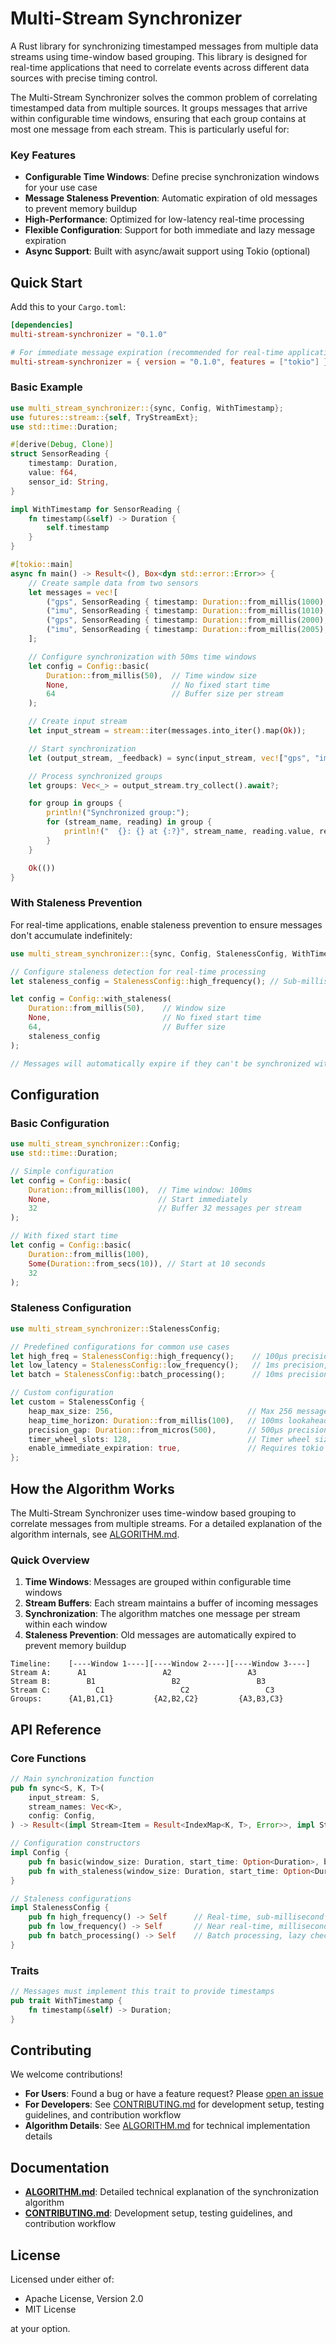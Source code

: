 # Multi-Stream Synchronizer

A Rust library for synchronizing timestamped messages from multiple data streams using time-window based grouping. This library is designed for real-time applications that need to correlate events across different data sources with precise timing control.

The Multi-Stream Synchronizer solves the common problem of correlating timestamped data from multiple sources. It groups messages that arrive within configurable time windows, ensuring that each group contains at most one message from each stream. This is particularly useful for:

### Key Features

- **Configurable Time Windows**: Define precise synchronization windows for your use case
- **Message Staleness Prevention**: Automatic expiration of old messages to prevent memory buildup
- **High-Performance**: Optimized for low-latency real-time processing
- **Flexible Configuration**: Support for both immediate and lazy message expiration
- **Async Support**: Built with async/await support using Tokio (optional)

## Quick Start

Add this to your `Cargo.toml`:

```toml
[dependencies]
multi-stream-synchronizer = "0.1.0"

# For immediate message expiration (recommended for real-time applications)
multi-stream-synchronizer = { version = "0.1.0", features = ["tokio"] }
```

### Basic Example

```rust
use multi_stream_synchronizer::{sync, Config, WithTimestamp};
use futures::stream::{self, TryStreamExt};
use std::time::Duration;

#[derive(Debug, Clone)]
struct SensorReading {
    timestamp: Duration,
    value: f64,
    sensor_id: String,
}

impl WithTimestamp for SensorReading {
    fn timestamp(&self) -> Duration {
        self.timestamp
    }
}

#[tokio::main]
async fn main() -> Result<(), Box<dyn std::error::Error>> {
    // Create sample data from two sensors
    let messages = vec![
        ("gps", SensorReading { timestamp: Duration::from_millis(1000), value: 42.3, sensor_id: "gps".into() }),
        ("imu", SensorReading { timestamp: Duration::from_millis(1010), value: 9.8, sensor_id: "imu".into() }),
        ("gps", SensorReading { timestamp: Duration::from_millis(2000), value: 42.4, sensor_id: "gps".into() }),
        ("imu", SensorReading { timestamp: Duration::from_millis(2005), value: 9.9, sensor_id: "imu".into() }),
    ];

    // Configure synchronization with 50ms time windows
    let config = Config::basic(
        Duration::from_millis(50),  // Time window size
        None,                       // No fixed start time
        64                          // Buffer size per stream
    );

    // Create input stream
    let input_stream = stream::iter(messages.into_iter().map(Ok));

    // Start synchronization
    let (output_stream, _feedback) = sync(input_stream, vec!["gps", "imu"], config)?;

    // Process synchronized groups
    let groups: Vec<_> = output_stream.try_collect().await?;

    for group in groups {
        println!("Synchronized group:");
        for (stream_name, reading) in group {
            println!("  {}: {} at {:?}", stream_name, reading.value, reading.timestamp);
        }
    }

    Ok(())
}
```

### With Staleness Prevention

For real-time applications, enable staleness prevention to ensure messages don't accumulate indefinitely:

```rust
use multi_stream_synchronizer::{sync, Config, StalenessConfig, WithTimestamp};

// Configure staleness detection for real-time processing
let staleness_config = StalenessConfig::high_frequency(); // Sub-millisecond precision

let config = Config::with_staleness(
    Duration::from_millis(50),    // Window size
    None,                         // No fixed start time
    64,                           // Buffer size
    staleness_config
);

// Messages will automatically expire if they can't be synchronized within their time limits
```

## Configuration

### Basic Configuration

```rust
use multi_stream_synchronizer::Config;
use std::time::Duration;

// Simple configuration
let config = Config::basic(
    Duration::from_millis(100),  // Time window: 100ms
    None,                        // Start immediately
    32                           // Buffer 32 messages per stream
);

// With fixed start time
let config = Config::basic(
    Duration::from_millis(100),
    Some(Duration::from_secs(10)), // Start at 10 seconds
    32
);
```

### Staleness Configuration

```rust
use multi_stream_synchronizer::StalenessConfig;

// Predefined configurations for common use cases
let high_freq = StalenessConfig::high_frequency();    // 100μs precision, real-time
let low_latency = StalenessConfig::low_frequency();   // 1ms precision, near real-time
let batch = StalenessConfig::batch_processing();      // 10ms precision, lazy checking

// Custom configuration
let custom = StalenessConfig {
    heap_max_size: 256,                              // Max 256 messages in priority queue
    heap_time_horizon: Duration::from_millis(100),   // 100ms lookahead window
    precision_gap: Duration::from_micros(500),       // 500μs precision
    timer_wheel_slots: 128,                          // Timer wheel size
    enable_immediate_expiration: true,               // Requires tokio feature
};
```

## How the Algorithm Works

The Multi-Stream Synchronizer uses time-window based grouping to correlate messages from multiple streams. For a detailed explanation of the algorithm internals, see [ALGORITHM.md](ALGORITHM.md).

### Quick Overview

1. **Time Windows**: Messages are grouped within configurable time windows
2. **Stream Buffers**: Each stream maintains a buffer of incoming messages
3. **Synchronization**: The algorithm matches one message per stream within each window
4. **Staleness Prevention**: Old messages are automatically expired to prevent memory buildup

```
Timeline:    [----Window 1----][----Window 2----][----Window 3----]
Stream A:      A1                 A2                 A3
Stream B:        B1                 B2                 B3
Stream C:          C1                 C2                 C3
Groups:      {A1,B1,C1}         {A2,B2,C2}         {A3,B3,C3}
```

## API Reference

### Core Functions

```rust
// Main synchronization function
pub fn sync<S, K, T>(
    input_stream: S,
    stream_names: Vec<K>,
    config: Config,
) -> Result<(impl Stream<Item = Result<IndexMap<K, T>, Error>>, impl Stream<Item = Feedback>), Error>

// Configuration constructors
impl Config {
    pub fn basic(window_size: Duration, start_time: Option<Duration>, buf_size: usize) -> Self
    pub fn with_staleness(window_size: Duration, start_time: Option<Duration>, buf_size: usize, staleness_config: StalenessConfig) -> Self
}

// Staleness configurations
impl StalenessConfig {
    pub fn high_frequency() -> Self      // Real-time, sub-millisecond precision
    pub fn low_frequency() -> Self       // Near real-time, millisecond precision
    pub fn batch_processing() -> Self    // Batch processing, lazy checking
}
```

### Traits

```rust
// Messages must implement this trait to provide timestamps
pub trait WithTimestamp {
    fn timestamp(&self) -> Duration;
}
```

## Contributing

We welcome contributions!

- **For Users**: Found a bug or have a feature request? Please [open an issue](https://github.com/your-org/multi-stream-synchronizer/issues)
- **For Developers**: See [CONTRIBUTING.md](CONTRIBUTING.md) for development setup, testing guidelines, and contribution workflow
- **Algorithm Details**: See [ALGORITHM.md](ALGORITHM.md) for technical implementation details

## Documentation

- **[ALGORITHM.md](ALGORITHM.md)**: Detailed technical explanation of the synchronization algorithm
- **[CONTRIBUTING.md](CONTRIBUTING.md)**: Development setup, testing guidelines, and contribution workflow

## License

Licensed under either of:
- Apache License, Version 2.0
- MIT License

at your option.
